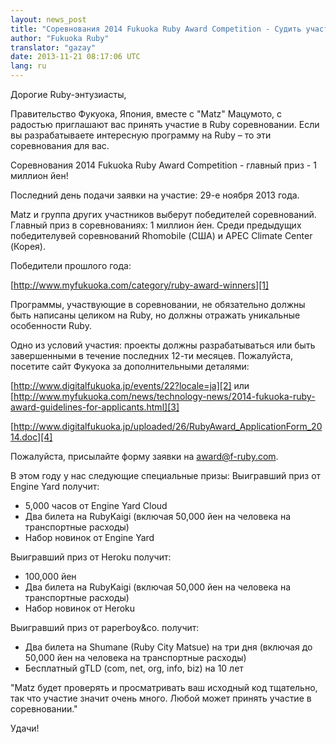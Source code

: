 ```yaml
---
layout: news_post
title: "Соревнования 2014 Fukuoka Ruby Award Competition - Судить участников будет Matz"
author: "Fukuoka Ruby"
translator: "gazay"
date: 2013-11-21 08:17:06 UTC
lang: ru
---
```


Дорогие Ruby-энтузиасты,

Правительство Фукуока, Япония, вместе с "Matz" Мацумото, с радостью
приглашают вас принять участие в Ruby соревновании. Если вы
разрабатываете интересную программу на Ruby – то эти соревнования для
вас.

Соревнования 2014 Fukuoka Ruby Award Competition - главный приз - 1
миллион йен!

Последний день подачи заявки на участие: 29-е ноября 2013 года.

Matz и группа других участников выберут победителей соревнований.
Главный приз в соревнованиях: 1 миллион йен. Среди предыдущих
победителувей соревнований Rhomobile (США) и APEC Climate Center (Корея).

Победители прошлого года:

[http://www.myfukuoka.com/category/ruby-award-winners][1]

Программы, участвующие в соревновании, не обязательно должны быть
написаны целиком на Ruby, но должны отражать уникальные особенности
Ruby.

Одно из условий участия: проекты должны разрабатываться или быть
завершенными в течение последних 12-ти месяцев. Пожалуйста, посетите
сайт Фукуока за дополнительными деталями:

[http://www.digitalfukuoka.jp/events/22?locale=ja][2]
или
[http://www.myfukuoka.com/news/technology-news/2014-fukuoka-ruby-award-guidelines-for-applicants.html][3]

[http://www.digitalfukuoka.jp/uploaded/26/RubyAward_ApplicationForm_2014.doc][4]

Пожалуйста, присылайте форму заявки на [award@f-ruby.com][5].

В этом году у нас следующие специальные призы:
Выигравший приз от Engine Yard получит:

* 5,000 часов от Engine Yard Cloud
* Два билета на RubyKaigi (включая 50,000 йен на человека на
  транспортные расходы)
* Набор новинок от Engine Yard

Выигравший приз от Heroku получит:

* 100,000 йен
* Два билета на RubyKaigi (включая 50,000 йен на человека на
  транспортные расходы)
* Набор новинок от Heroku

Выигравший приз от paperboy&co. получит:

* Два билета на Shumane (Ruby City Matsue) на три дня
  (включая до 50,000 йен на человека на транспортные расходы)
* Бесплатный gTLD (com, net, org, info, biz) на 10 лет

"Matz будет проверять и просматривать ваш исходный код тщательно,
так что участие значит очень много. Любой может принять участие в
соревновании."

Удачи!

[1]: http://www.myfukuoka.com/category/ruby-award-winners
[2]: http://www.digitalfukuoka.jp/events/22?locale=ja
[3]: http://www.myfukuoka.com/news/technology-news/2014-fukuoka-ruby-award-guidelines-for-applicants.html
[4]: http://www.digitalfukuoka.jp/uploaded/26/RubyAward_ApplicationForm_2014.doc
[5]: mailto:award@f-ruby.com
